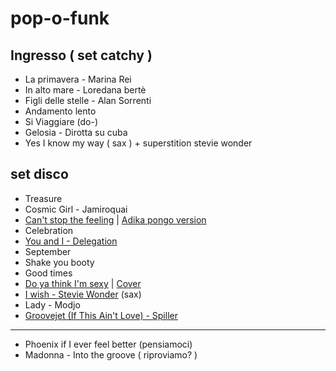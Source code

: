 # pop-o-funk

## Ingresso ( set catchy )

- La primavera - Marina Rei 
- In alto mare - Loredana bertè
- Figli delle stelle - Alan Sorrenti 
- Andamento lento
- Si Viaggiare (do-)
- Gelosia - Dirotta su cuba
- Yes I know my way ( sax ) + superstition stevie wonder

## set disco

- Treasure
- Cosmic Girl - Jamiroquai
- [Can't stop the feeling](https://www.youtube.com/watch?v=ru0K8uYEZWw) | [Adika pongo version](https://www.youtube.com/watch?app=desktop&v=JIlEocyaaRE)
- Celebration 
- [You and I - Delegation](https://youtu.be/D6MMZfbJp3w?feature=shared)
- September
- Shake you booty
- Good times
- [Do ya think I'm sexy](https://www.youtube.com/watch?v=Hphwfq1wLJs) | [Cover](https://www.youtube.com/watch?v=G8xvVPoVMKo)
- [I wish - Stevie Wonder](https://youtu.be/8y_23ohvmoI?feature=shared) (sax)
- Lady - Modjo
- [Groovejet (If This Ain't Love) - Spiller](https://www.youtube.com/watch?v=VOdgbRx4ihQ)
-----
- Phoenix if I ever feel better (pensiamoci)
- Madonna - Into the groove ( riproviamo? )
